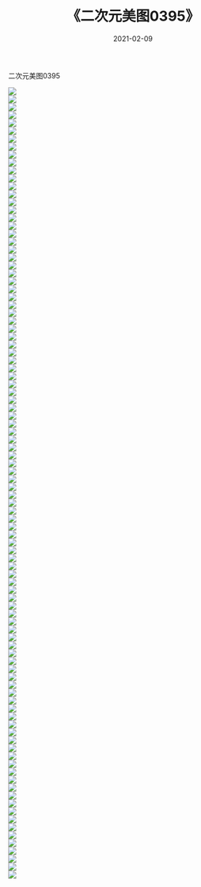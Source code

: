 ﻿---
layout: post
title:  《二次元美图0395》
date:   2021-02-09
img: http://imgx.orgx.ga/二次元/2021/二次元美图0395/000.jpg
categories: [美女, 清纯, 唯美]
---

二次元美图0395

 ![](http://imgx.orgx.ga/二次元/2021/二次元美图0395/001.jpg) <br>![](http://imgx.orgx.ga/二次元/2021/二次元美图0395/002.jpg) <br>![](http://imgx.orgx.ga/二次元/2021/二次元美图0395/003.jpg) <br>![](http://imgx.orgx.ga/二次元/2021/二次元美图0395/004.jpg) <br>![](http://imgx.orgx.ga/二次元/2021/二次元美图0395/005.jpg) <br>![](http://imgx.orgx.ga/二次元/2021/二次元美图0395/006.jpg) <br>![](http://imgx.orgx.ga/二次元/2021/二次元美图0395/007.jpg) <br>![](http://imgx.orgx.ga/二次元/2021/二次元美图0395/008.jpg) <br>![](http://imgx.orgx.ga/二次元/2021/二次元美图0395/009.jpg) <br>![](http://imgx.orgx.ga/二次元/2021/二次元美图0395/010.jpg) <br>![](http://imgx.orgx.ga/二次元/2021/二次元美图0395/011.jpg) <br>![](http://imgx.orgx.ga/二次元/2021/二次元美图0395/012.jpg) <br>![](http://imgx.orgx.ga/二次元/2021/二次元美图0395/013.jpg) <br>![](http://imgx.orgx.ga/二次元/2021/二次元美图0395/014.jpg) <br>![](http://imgx.orgx.ga/二次元/2021/二次元美图0395/015.jpg) <br>![](http://imgx.orgx.ga/二次元/2021/二次元美图0395/016.jpg) <br>![](http://imgx.orgx.ga/二次元/2021/二次元美图0395/017.jpg) <br>![](http://imgx.orgx.ga/二次元/2021/二次元美图0395/018.jpg) <br>![](http://imgx.orgx.ga/二次元/2021/二次元美图0395/019.jpg) <br>![](http://imgx.orgx.ga/二次元/2021/二次元美图0395/020.jpg) <br>![](http://imgx.orgx.ga/二次元/2021/二次元美图0395/021.jpg) <br>![](http://imgx.orgx.ga/二次元/2021/二次元美图0395/022.jpg) <br>![](http://imgx.orgx.ga/二次元/2021/二次元美图0395/023.jpg) <br>![](http://imgx.orgx.ga/二次元/2021/二次元美图0395/024.jpg) <br>![](http://imgx.orgx.ga/二次元/2021/二次元美图0395/025.jpg) <br>![](http://imgx.orgx.ga/二次元/2021/二次元美图0395/026.jpg) <br>![](http://imgx.orgx.ga/二次元/2021/二次元美图0395/027.jpg) <br>![](http://imgx.orgx.ga/二次元/2021/二次元美图0395/028.jpg) <br>![](http://imgx.orgx.ga/二次元/2021/二次元美图0395/029.jpg) <br>![](http://imgx.orgx.ga/二次元/2021/二次元美图0395/030.jpg) <br>![](http://imgx.orgx.ga/二次元/2021/二次元美图0395/031.jpg) <br>![](http://imgx.orgx.ga/二次元/2021/二次元美图0395/032.jpg) <br>![](http://imgx.orgx.ga/二次元/2021/二次元美图0395/033.jpg) <br>![](http://imgx.orgx.ga/二次元/2021/二次元美图0395/034.jpg) <br>![](http://imgx.orgx.ga/二次元/2021/二次元美图0395/035.jpg) <br>![](http://imgx.orgx.ga/二次元/2021/二次元美图0395/036.jpg) <br>![](http://imgx.orgx.ga/二次元/2021/二次元美图0395/037.jpg) <br>![](http://imgx.orgx.ga/二次元/2021/二次元美图0395/038.jpg) <br>![](http://imgx.orgx.ga/二次元/2021/二次元美图0395/039.jpg) <br>![](http://imgx.orgx.ga/二次元/2021/二次元美图0395/040.jpg) <br>![](http://imgx.orgx.ga/二次元/2021/二次元美图0395/041.jpg) <br>![](http://imgx.orgx.ga/二次元/2021/二次元美图0395/042.jpg) <br>![](http://imgx.orgx.ga/二次元/2021/二次元美图0395/043.jpg) <br>![](http://imgx.orgx.ga/二次元/2021/二次元美图0395/044.jpg) <br>![](http://imgx.orgx.ga/二次元/2021/二次元美图0395/045.jpg) <br>![](http://imgx.orgx.ga/二次元/2021/二次元美图0395/046.jpg) <br>![](http://imgx.orgx.ga/二次元/2021/二次元美图0395/047.jpg) <br>![](http://imgx.orgx.ga/二次元/2021/二次元美图0395/048.jpg) <br>![](http://imgx.orgx.ga/二次元/2021/二次元美图0395/049.jpg) <br>![](http://imgx.orgx.ga/二次元/2021/二次元美图0395/050.jpg) <br>![](http://imgx.orgx.ga/二次元/2021/二次元美图0395/051.jpg) <br>![](http://imgx.orgx.ga/二次元/2021/二次元美图0395/052.jpg) <br>![](http://imgx.orgx.ga/二次元/2021/二次元美图0395/053.jpg) <br>![](http://imgx.orgx.ga/二次元/2021/二次元美图0395/054.jpg) <br>![](http://imgx.orgx.ga/二次元/2021/二次元美图0395/055.jpg) <br>![](http://imgx.orgx.ga/二次元/2021/二次元美图0395/056.jpg) <br>![](http://imgx.orgx.ga/二次元/2021/二次元美图0395/057.jpg) <br>![](http://imgx.orgx.ga/二次元/2021/二次元美图0395/058.jpg) <br>![](http://imgx.orgx.ga/二次元/2021/二次元美图0395/059.jpg) <br>![](http://imgx.orgx.ga/二次元/2021/二次元美图0395/060.jpg) <br>![](http://imgx.orgx.ga/二次元/2021/二次元美图0395/061.jpg) <br>![](http://imgx.orgx.ga/二次元/2021/二次元美图0395/062.jpg) <br>![](http://imgx.orgx.ga/二次元/2021/二次元美图0395/063.jpg) <br>![](http://imgx.orgx.ga/二次元/2021/二次元美图0395/064.jpg) <br>![](http://imgx.orgx.ga/二次元/2021/二次元美图0395/065.jpg) <br>![](http://imgx.orgx.ga/二次元/2021/二次元美图0395/066.jpg) <br>![](http://imgx.orgx.ga/二次元/2021/二次元美图0395/067.jpg) <br>![](http://imgx.orgx.ga/二次元/2021/二次元美图0395/068.jpg) <br>![](http://imgx.orgx.ga/二次元/2021/二次元美图0395/069.jpg) <br>![](http://imgx.orgx.ga/二次元/2021/二次元美图0395/070.jpg) <br>![](http://imgx.orgx.ga/二次元/2021/二次元美图0395/071.jpg) <br>![](http://imgx.orgx.ga/二次元/2021/二次元美图0395/072.jpg) <br>![](http://imgx.orgx.ga/二次元/2021/二次元美图0395/073.jpg) <br>![](http://imgx.orgx.ga/二次元/2021/二次元美图0395/074.jpg) <br>![](http://imgx.orgx.ga/二次元/2021/二次元美图0395/075.jpg) <br>![](http://imgx.orgx.ga/二次元/2021/二次元美图0395/076.jpg) <br>![](http://imgx.orgx.ga/二次元/2021/二次元美图0395/077.jpg) <br>![](http://imgx.orgx.ga/二次元/2021/二次元美图0395/078.jpg) <br>![](http://imgx.orgx.ga/二次元/2021/二次元美图0395/079.jpg) <br>![](http://imgx.orgx.ga/二次元/2021/二次元美图0395/080.jpg) <br>![](http://imgx.orgx.ga/二次元/2021/二次元美图0395/081.jpg) <br>![](http://imgx.orgx.ga/二次元/2021/二次元美图0395/082.jpg) <br>![](http://imgx.orgx.ga/二次元/2021/二次元美图0395/083.jpg) <br>![](http://imgx.orgx.ga/二次元/2021/二次元美图0395/084.jpg) <br>![](http://imgx.orgx.ga/二次元/2021/二次元美图0395/085.jpg) <br>![](http://imgx.orgx.ga/二次元/2021/二次元美图0395/086.jpg) <br>![](http://imgx.orgx.ga/二次元/2021/二次元美图0395/087.jpg) <br>![](http://imgx.orgx.ga/二次元/2021/二次元美图0395/088.jpg) <br>![](http://imgx.orgx.ga/二次元/2021/二次元美图0395/089.jpg) <br>![](http://imgx.orgx.ga/二次元/2021/二次元美图0395/090.jpg) <br>![](http://imgx.orgx.ga/二次元/2021/二次元美图0395/091.jpg) <br>![](http://imgx.orgx.ga/二次元/2021/二次元美图0395/092.jpg) <br>![](http://imgx.orgx.ga/二次元/2021/二次元美图0395/093.jpg) <br>![](http://imgx.orgx.ga/二次元/2021/二次元美图0395/094.jpg) <br>![](http://imgx.orgx.ga/二次元/2021/二次元美图0395/095.jpg) <br>![](http://imgx.orgx.ga/二次元/2021/二次元美图0395/096.jpg) <br>![](http://imgx.orgx.ga/二次元/2021/二次元美图0395/097.jpg) <br>![](http://imgx.orgx.ga/二次元/2021/二次元美图0395/098.jpg) <br>![](http://imgx.orgx.ga/二次元/2021/二次元美图0395/099.jpg) <br>![](http://imgx.orgx.ga/二次元/2021/二次元美图0395/100.jpg) <br>